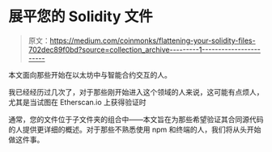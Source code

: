 # 展平您的 Solidity 文件

> 原文：<https://medium.com/coinmonks/flattening-your-solidity-files-702dec89f0bd?source=collection_archive---------1----------------------->

本文面向那些开始在以太坊中与智能合约交互的人。

我已经经历过几次了，对于那些刚开始进入这个领域的人来说，这可能有点烦人，尤其是当试图在 Etherscan.io 上获得验证时

通常，您的文件位于子文件夹的组合中——本文旨在为那些希望验证其合同源代码的人提供更详细的概述。对于那些不熟悉使用 npm 和终端的人，我们将从头开始做这件事。